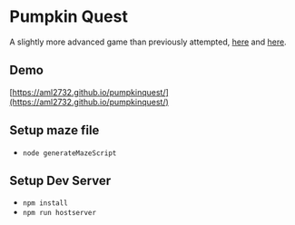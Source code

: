 # Pumpkin Quest
A slightly more advanced game than previously attempted, [here](https://github.com/aml2732/frogGame) and [here](https://github.com/aml2732/treeDesigner).

## Demo
[https://aml2732.github.io/pumpkinquest/](https://aml2732.github.io/pumpkinquest/)

## Setup maze file
- `node generateMazeScript`

## Setup Dev Server
- `npm install`
- `npm run hostserver`
